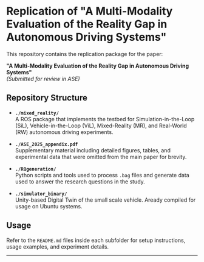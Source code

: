 # Replication of "A Multi-Modality Evaluation of the Reality Gap in Autonomous Driving Systems"

This repository contains the replication package for the paper:

**"A Multi-Modality Evaluation of the Reality Gap in Autonomous Driving Systems"**  
_(Submitted for review in ASE)_

## Repository Structure

- **`./mixed_reality/`**  
  A ROS package that implements the testbed for Simulation-in-the-Loop (SiL), Vehicle-in-the-Loop (ViL), Mixed-Reality (MR), and Real-World (RW) autonomous driving experiments.

- **`./ASE_2025_appendix.pdf`**  
  Supplementary material including detailed figures, tables, and experimental data that were omitted from the main paper for brevity.

- **`./RQgeneration/`**  
  Python scripts and tools used to process `.bag` files and generate data used to answer the research questions in the study.

- **`./simulator_binary/`**  
  Unity-based Digital Twin of the small scale vehicle. Aready compiled for usage on Ubuntu systems.

## Usage

Refer to the `README.md` files inside each subfolder for setup instructions, usage examples, and experiment details.

---
